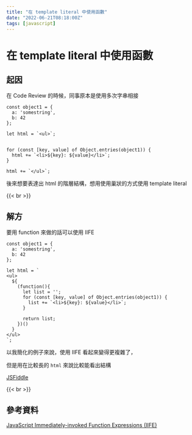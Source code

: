 ```yaml
---
title: "在 template literal 中使用函數"
date: "2022-06-21T08:18:00Z"
tags: [javascript]
---
```


# 在 template literal 中使用函數

## 起因

在 Code Review 的時候，同事原本是使用多次字串相接

    const object1 = {
      a: 'somestring',
      b: 42
    };
    
    let html = `<ul>`;
    
    
    for (const [key, value] of Object.entries(object1)) {
      html += `<li>${key}: ${value}</li>`;
    }
    
    html += `</ul>`;

後來想要表達出 html 的階層結構，想用使用巢狀的方式使用 template literal

{{< br >}}

## 解方

要用 function 來做的話可以使用 IIFE

    const object1 = {
      a: 'somestring',
      b: 42
    };
    
    let html = `
    <ul>
      ${
        (function(){
          let list = '';
          for (const [key, value] of Object.entries(object1)) {
            list += `<li>${key}: ${value}</li>`;
          }
    
          return list;
        })()
      }
    </ul>
    `;

以我簡化的例子來說，使用 IIFE 看起來變得更複雜了，

但是用在比較長的 `html` 來說比較能看出結構

[JSFiddle](https://jsfiddle.net/4h2n9L8t/)

{{< br >}}

## 參考資料

[JavaScript Immediately-invoked Function Expressions (IIFE)](https://flaviocopes.com/javascript-iife/)